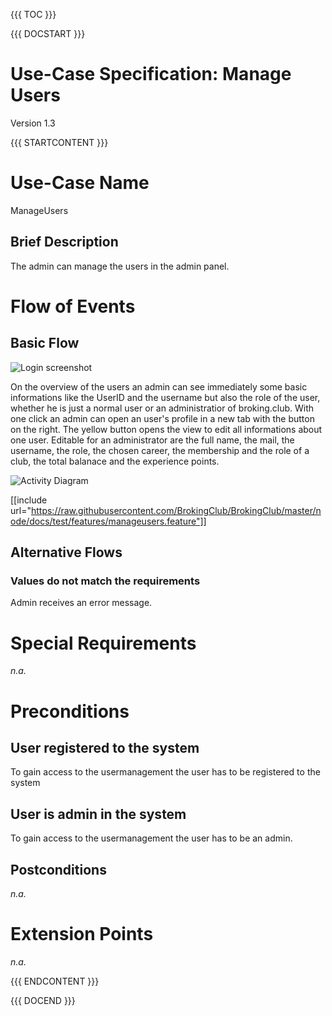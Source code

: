 {{{ TOC }}}


{{{ DOCSTART }}}

# Use-Case Specification: Manage Users

Version 1.3

{{{ STARTCONTENT }}}

# Use-Case Name 
ManageUsers
## 	Brief Description
The admin can manage the users in the admin panel.

# Flow of Events
## 	Basic Flow

![Login screenshot](http://broking.club/img/doc/screens/scr_manageusers.PNG)

On the overview of the users an admin can see immediately some basic informations like
the UserID and the username but also the role of the user, whether he is just a normal
user or an administratior of broking.club.
With one click an admin can open an user's profile in a new tab with the button on the right.
The yellow button opens the view to edit all informations about one user. Editable for an administrator
are the full name, the mail, the username, the role, the chosen career, the membership and the role of a club,
the total balanace and the experience points.

![Activity Diagram](http://broking.club/img/doc/ad/ad_ManageUsers.png)

[[include url="https://raw.githubusercontent.com/BrokingClub/BrokingClub/master/node/docs/test/features/manageusers.feature"]]


## 	Alternative Flows
### Values do not match the requirements
Admin receives an error message.

# Special Requirements
*n.a.*

# Preconditions
## User registered to the system
To gain access to the usermanagement the user has to be registered to the system 

## User is admin in the system
To gain access to the usermanagement the user has to be an admin.

## Postconditions
*n.a.*

# Extension Points
*n.a.*

{{{ ENDCONTENT }}}

{{{ DOCEND }}}




